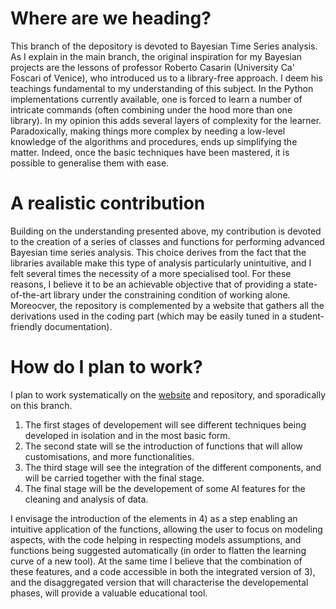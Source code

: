 # Where are we heading? 

This branch of the depository is devoted to Bayesian Time Series analysis. As I explain in the main branch, the original inspiration for my Bayesian projects are the lessons of professor Roberto Casarin (University Ca' Foscari of Venice), who introduced us to a library-free approach.
I deem his teachings fundamental to my understanding of this subject. 
In the  Python implementations currently available, one is forced to learn a number of intricate commands (often combining under the hood more than one library). In my opinion this 
adds several layers of complexity for the learner.
Paradoxically, making things more complex by needing a low-level knowledge of the algorithms and procedures, ends up simplifying the matter. Indeed, once the basic techniques have been mastered, it is possible to
generalise them with ease.

# A realistic contribution 

Building on the understanding presented above, my contribution is devoted to the creation of a series of classes and functions for performing advanced Bayesian time series analysis. 
This choice derives from the fact that the libraries available make
this type of analysis particularly unintuitive, and I felt several times the necessity of a more specialised tool. 
For these reasons, I believe it to be an achievable objective that of providing a state-of-the-art library under the constraining condition of working alone. 
Moreocver, the repository is complemented by a website that gathers all the derivations
used in the coding part (which may be easily tuned in a student-friendly documentation).

# How do I plan to work? 

I plan to work systematically on the [website](https://gabriele-donato.github.io/gabrieledonato/) and repository, and sporadically on this branch. 

1) The first stages of developement will see different techniques being developed in isolation and in the most basic form.
2) The second state will se the introduction of functions that will allow customisations, and more functionalities.
3) The third stage will see the integration of the different components, and will be carried together with the final stage.
4) The final stage will be the developement of some AI features for the cleaning and analysis of data.

I envisage the introduction of the elements in 4) as a step enabling an intuitive application of the functions, allowing the user to focus on modeling aspects, with the code helping in respecting models assumptions, and functions being suggested automatically (in order to flatten the learning curve of a new tool).
At the same time I believe that the combination of these features, and a code accessible in both the integrated version of 3), and the disaggregated version that will characterise the developemental phases, will provide a valuable educational tool.
